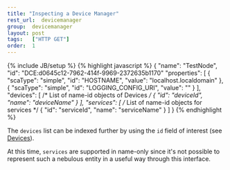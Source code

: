 ```yaml
---
title: "Inspecting a Device Manager"
rest_url:  devicemanager
group:  devicemanager
layout: post
tags:   ["HTTP GET"]
order:  1
---
```

{% include JB/setup %}
{% highlight javascript %}
{
    "name":     "TestNode", 
    "id":       "DCE:d0645c12-7962-414f-9969-2372635b1170"
    "properties": [ 
        {
            "scaType":  "simple", 
            "id":       "HOSTNAME", 
            "value":    "localhost.localdomain"
        }, 
        {
            "scaType":  "simple", 
            "id":       "LOGGING_CONFIG_URI", 
            "value":    ""
        }
    ], 
    "devices": [ 
        /* List of name-id objects of Devices */
        { 
            "id":   "deviceId", 
            "name": "deviceName" 
        }
    ],
    "services": [ 
        /* List of name-id objects for services */
        { 
            "id": "serviceId", 
            "name": "serviceName" 
        }
    ]
}
{% endhighlight %}

The `devices` list can be indexed further by using the `id` field of interest (see [Devices](/api/device.html)).

At this time, `services` are supported in name-only since it's not possible to represent such a nebulous entity in a useful way through this interface.